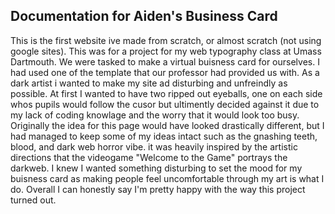 ## Documentation for Aiden's Business Card

This is the first website ive made from scratch, or almost scratch (not using google sites). This was for a project for my web typography class at Umass Dartmouth. We were tasked to make a virtual buisness card for ourselves. I had used one of the template that our professor had provided us with. As a dark artist i wanted to make my site ad disturbing and unfreindly as possible. At first I wanted to have two ripped out eyeballs, one on each side whos pupils would follow the cusor but ultimently decided against it due to my lack of coding knowlage and the worry that it would look too busy. Originally the idea for this page would have looked drastically different, but I had managed to keep some of my ideas intact such as the gnashing teeth, blood, and dark web horror vibe. it was heavily inspired by the artistic directions that the videogame "Welcome to the Game" portrays the darkweb. I knew I wanted something disturbing to set the mood for my buisness card as making people feel uncomfortable through my art is what I do. Overall I can honestly say I'm pretty happy with the way this project turned out. 